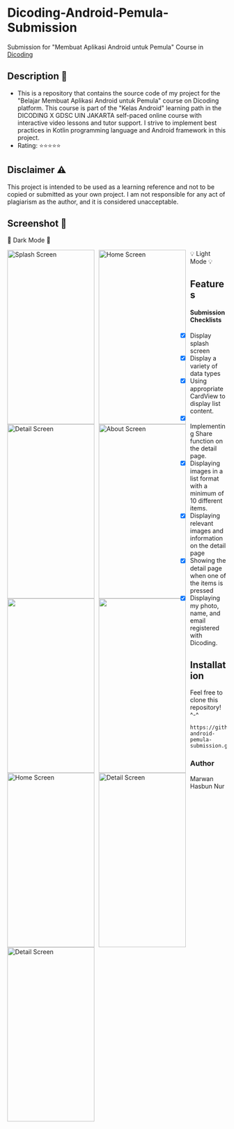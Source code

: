 # Dicoding-Android-Pemula-Submission
Submission for "Membuat Aplikasi Android untuk Pemula" Course in <a href="https://dicoding.com/">Dicoding</a>
## Description 📝
<ul>
  <li>This is a repository that contains the source code of my project for the "Belajar Membuat Aplikasi Android untuk Pemula" course on Dicoding platform. This course is part of the "Kelas Android" learning path in the DICODING X GDSC UIN JAKARTA self-paced online course with interactive video lessons and tutor support. I strive to implement best practices in Kotlin programming language and Android framework in this project.</li>
  <li>Rating: ⭐⭐⭐⭐⭐</li>
</ul>

## Disclaimer ⚠
This project is intended to be used as a learning reference and not to be copied or submitted as your own project. I am not responsible for any act of plagiarism as the author, and it is considered unacceptable.
## Screenshot 📱
<p>🌙 Dark Mode 🌙 </p>
 
<img src="https://user-images.githubusercontent.com/66239132/232714859-09a372e5-d365-4c7e-b7ba-d80fc18183c9.png"
     alt="Splash Screen"
     style="float: left; margin-right: 10px;"
     width="200"
     height="400"/>
<img src="https://user-images.githubusercontent.com/66239132/232715183-50897799-270f-4a67-8980-6d7372cb090b.png"
     alt="Home Screen"
     style="float: left; margin-right: 10px;"
     width="200"
     height="400"/>
<img src="https://user-images.githubusercontent.com/66239132/232715192-92a23af2-2c5b-4530-a435-fb6b2755ac89.png"
     alt="Detail Screen"
     style="float: left; margin-right: 10px;"
     width="200"
     height="400"/>
<img src="https://user-images.githubusercontent.com/66239132/232715208-b3ee1d0f-1f59-493a-8e29-564b86ea1cf3.png"
     alt="About Screen"
     style="float: left; margin-right: 10px;"
     width="200"
     height="400"/>
<img src="https://user-images.githubusercontent.com/66239132/232715227-ae676952-a6a5-4873-87cb-a600b668adae.png" 
     width="200" 
     height="400"
     style="float: left; margin-right: 10px;"/> 
<img src="https://user-images.githubusercontent.com/66239132/232715245-458f0b80-661e-4ea0-868a-c166fea28b60.png" 
     width="200" 
     height="400"
     style="float: left; margin-right: 10px;"/>
<p>💡 Light Mode 💡</p>

<img src="https://user-images.githubusercontent.com/66239132/232719039-18c87b8c-ff2f-4f19-8c6e-0c78a21acc8c.png"
     alt="Home Screen"
     style="float: left; margin-right: 10px;"
     width="200"
     height="400"/>
<img src="https://user-images.githubusercontent.com/66239132/232719122-68cd1cdb-d6ff-450d-a94f-5c253460c1d8.png"
     alt="Detail Screen"
     style="float: left; margin-right: 10px;"
     width="200"
     height="400"/>
<img src="https://user-images.githubusercontent.com/66239132/232719135-92de7d44-5a53-401e-949c-683f02e681a3.png"
     alt="Detail Screen"
     style="float: left; margin-right: 10px;"
     width="200"
     height="400"/> </p>
     
## Features
#### Submission Checklists
- [x] Display splash screen
- [x] Display a variety of data types
- [x] Using appropriate CardView to display list content.
- [x] Implementing Share function on the detail page.
- [x] Displaying images in a list format with a minimum of 10 different items.
- [x] Displaying relevant images and information on the detail page
- [x] Showing the detail page when one of the items is pressed
- [x] Displaying my photo, name, and email registered with Dicoding. 

## Installation
Feel free to clone this repository! ^-^
```
https://github.com/MarwanHN/dicoding-android-pemula-submission.git
```

### Author
Marwan Hasbun Nur
